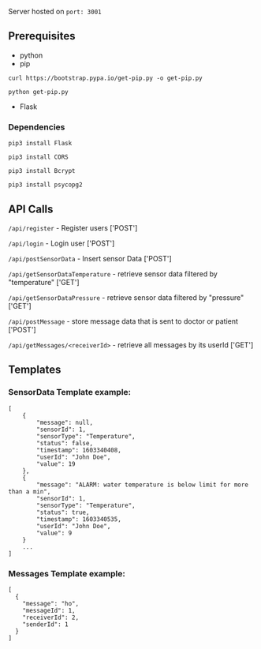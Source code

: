 Server hosted on `port: 3001`

## Prerequisites

* python
* pip

`curl https://bootstrap.pypa.io/get-pip.py -o get-pip.py`

`python get-pip.py`
* Flask

### Dependencies
`pip3 install Flask`

`pip3 install CORS`

`pip3 install Bcrypt`

`pip3 install psycopg2`

## API Calls
`/api/register` - Register users ['POST']

`/api/login` - Login user ['POST']

`/api/postSensorData` - Insert sensor Data ['POST']

`/api/getSensorDataTemperature` - retrieve sensor data filtered by "temperature" ['GET']

`/api/getSensorDataPressure` - retrieve sensor data filtered by "pressure" ['GET']

`/api/postMessage` - store message data that is sent to doctor or patient ['POST']

`/api/getMessages/<receiverId>` - retrieve all messages by its userId ['GET']



## Templates
### SensorData Template example:

```
[
    {
        "message": null, 
        "sensorId": 1, 
        "sensorType": "Temperature", 
        "status": false, 
        "timestamp": 1603340408, 
        "userId": "John Doe", 
        "value": 19
    }, 
    {
        "message": "ALARM: water temperature is below limit for more than a min", 
        "sensorId": 1, 
        "sensorType": "Temperature", 
        "status": true, 
        "timestamp": 1603340535, 
        "userId": "John Doe", 
        "value": 9
    }
    ...
]
```
### Messages Template example:
```
[
  {
    "message": "ho",
    "messageId": 1,
    "receiverId": 2,
    "senderId": 1
  }
]
```
